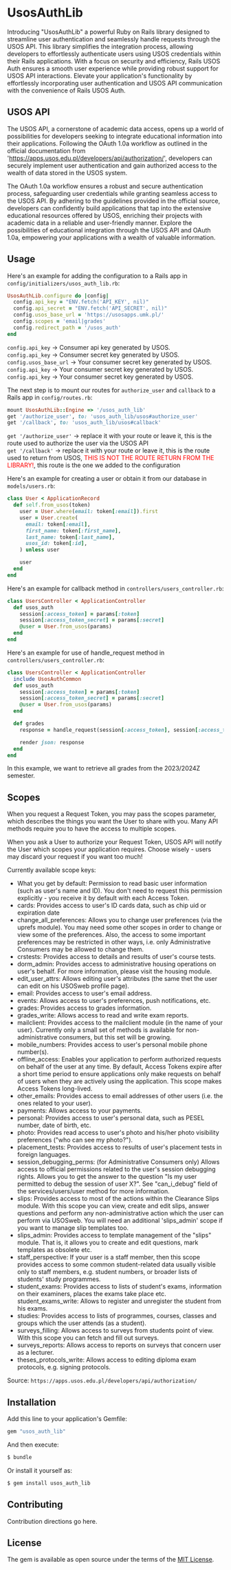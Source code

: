 # UsosAuthLib
Introducing "UsosAuthLib" a powerful Ruby on Rails library designed to streamline user authentication and seamlessly handle requests through the USOS API. This library simplifies the integration process, allowing developers to effortlessly authenticate users using USOS credentials within their Rails applications. With a focus on security and efficiency, Rails USOS Auth ensures a smooth user experience while providing robust support for USOS API interactions. Elevate your application's functionality by effortlessly incorporating user authentication and USOS API communication with the convenience of Rails USOS Auth.

## USOS API
The USOS API, a cornerstone of academic data access, opens up a world of possibilities for developers seeking to integrate educational information into their applications. Following the OAuth 1.0a workflow as outlined in the official documentation from 'https://apps.usos.edu.pl/developers/api/authorization/', developers can securely implement user authentication and gain authorized access to the wealth of data stored in the USOS system.

The OAuth 1.0a workflow ensures a robust and secure authentication process, safeguarding user credentials while granting seamless access to the USOS API. By adhering to the guidelines provided in the official source, developers can confidently build applications that tap into the extensive educational resources offered by USOS, enriching their projects with academic data in a reliable and user-friendly manner. Explore the possibilities of educational integration through the USOS API and OAuth 1.0a, empowering your applications with a wealth of valuable information.

## Usage
Here's an example for adding the configuration to a Rails app in `config/initializers/usos_auth_lib.rb`:
```ruby
UsosAuthLib.configure do |config|
  config.api_key = "ENV.fetch('API_KEY', nil)"
  config.api_secret = "ENV.fetch('API_SECRET', nil)"
  config.usos_base_url = 'https://usosapps.umk.pl/'
  config.scopes = 'email|grades'
  config.redirect_path = '/usos_auth'
end
```

`config.api_key` -> Consumer api key generated by USOS. <br>
`config.api_key` -> Consumer secret key generated by USOS. <br>
`config.usos_base_url` -> Your consumer secret key generated by USOS. <br>
`config.api_key` -> Your consumer secret key generated by USOS. <br>
`config.api_key` -> Your consumer secret key generated by USOS. <br>

The next step is to mount our routes for `authorize_user` and `callback` to a Rails app in `config/routes.rb`:
```ruby
mount UsosAuthLib::Engine => '/usos_auth_lib'
get '/authorize_user', to: 'usos_auth_lib/usos#authorize_user'
get '/callback', to: 'usos_auth_lib/usos#callback'
```

`get '/authorize_user'` -> replace it with your route or leave it, this is the route used to authorize the user via the USOS API <br>
`get '/callback'` -> replace it with your route or leave it, this is the route used to return from USOS, <span style="color: red;">THIS IS NOT THE ROUTE RETURN FROM THE LIBRARY!</span>, this route is the one we added to the configuration

Here's an example for creating a user or obtain it from our database in `models/users.rb`:

```ruby
class User < ApplicationRecord
  def self.from_usos(token)
    user = User.where(email: token[:email]).first
    user = User.create(
      email: token[:email],
      first_name: token[:first_name],
      last_name: token[:last_name],
      usos_id: token[:id],
    ) unless user

    user
  end
end
```

Here's an example for callback method in `controllers/users_controller.rb`:
```ruby
class UsersController < ApplicationController
  def usos_auth
    session[:access_token] = params[:token]
    session[:access_token_secret] = params[:secret]
    @user = User.from_usos(params)
  end
end
```

Here's an example for use of handle_request method in `controllers/users_controller.rb`:
```ruby
class UsersController < ApplicationController
  include UsosAuthCommon
  def usos_auth
    session[:access_token] = params[:token]
    session[:access_token_secret] = params[:secret]
    @user = User.from_usos(params)
  end

  def grades
    response = handle_request(session[:access_token], session[:access_token_secret], '/services/grades/terms2?term_ids=2023/24Z')

    render json: response
  end
end
```
In this example, we want to retrieve all grades from the 2023/2024Z semester.

## Scopes
When you request a Request Token, you may pass the scopes parameter, which describes the things you want the User to share with you. Many API methods require you to have the access to multiple scopes.

When you ask a User to authorize your Request Token, USOS API will notify the User which scopes your application requires. Choose wisely - users may discard your request if you want too much!

Currently available scope keys:

- What you get by default: Permission to read basic user information (such as user's name and ID). You don't need to request this permission explicitly - you receive it by default with each Access Token.
- cards: Provides access to user's ID cards data, such as chip uid or expiration date
- change_all_preferences: Allows you to change user preferences (via the uprefs module). You may need some other scopes in order to change or view some of the preferences. Also, the access to some important preferences may be restricted in other ways, i.e. only Administrative Consumers may be allowed to change them.
- crstests: Provides access to details and results of user's course tests.
- dorm_admin: Provides access to administrative housing operations on user's behalf. For more information, please visit the housing module.
- edit_user_attrs: Allows editing user's attributes (the same thet the user can edit on his USOSweb profile page).
- email: Provides access to user's email address.
- events: Allows access to user's preferences, push notifications, etc.
- grades: Provides access to grades information.
- grades_write: Allows access to read and write exam reports.
- mailclient: Provides access to the mailclient module (in the name of your user). Currently only a small set of methods is available for non-administrative consumers, but this set will be growing.
- mobile_numbers: Provides access to user's personal mobile phone number(s).
- offline_access: Enables your application to perform authorized requests on behalf of the user at any time. By default, Access Tokens expire after a short time period to ensure applications only make requests on behalf of users when they are actively using the application. This scope makes Access Tokens long-lived.
- other_emails: Provides access to email addresses of other users (i.e. the ones related to your user).
- payments: Allows access to your payments.
- personal: Provides access to user's personal data, such as PESEL number, date of birth, etc.
- photo: Provides read access to user's photo and his/her photo visibility preferences ("who can see my photo?").
- placement_tests: Provides access to results of user's placement tests in foreign languages.
- session_debugging_perms: (for Administrative Consumers only) Allows access to official permissions related to the user's session debugging rights. Allows you to get the answer to the question "Is my user permitted to debug the session of user X?". See "can_i_debug" field of the services/users/user method for more information.
- slips: Provides access to most of the actions within the Clearance Slips module. With this scope you can view, create and edit slips, answer questions and perform any non-administrative action which the user can perform via USOSweb. You will need an additional 'slips_admin' scope if you want to manage slip templates too.
- slips_admin: Provides access to template management of the "slips" module. That is, it allows you to create and edit questions, mark templates as obsolete etc.
- staff_perspective: If your user is a staff member, then this scope provides access to some common student-related data usually visible only to staff members, e.g. student numbers, or broader lists of students' study programmes.
- student_exams: Provides access to lists of student's exams, information on their examiners, places the exams take place etc.
student_exams_write: Allows to register and unregister the student from his exams.
- studies: Provides access to lists of programmes, courses, classes and groups which the user attends (as a student).
- surveys_filling: Allows access to surveys from students point of view. With this scope you can fetch and fill out surveys.
- surveys_reports: Allows access to reports on surveys that concern user as a lecturer.
- theses_protocols_write: Allows access to editing diploma exam protocols, e.g. signing protocols.

Source: `https://apps.usos.edu.pl/developers/api/authorization/`

## Installation
Add this line to your application's Gemfile:

```ruby
gem "usos_auth_lib"
```

And then execute:
```bash
$ bundle
```

Or install it yourself as:
```bash
$ gem install usos_auth_lib
```

## Contributing
Contribution directions go here.

## License
The gem is available as open source under the terms of the [MIT License](https://opensource.org/licenses/MIT).
